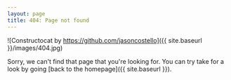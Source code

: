 ```yaml
---
layout: page
title: 404: Page not found
---
```


![Constructocat by https://github.com/jasoncostello]({{ site.baseurl }}/images/404.jpg)

Sorry, we can't find that page that you're looking for. You can try take for a look by going [back to the homepage]({{ site.baseurl }}).